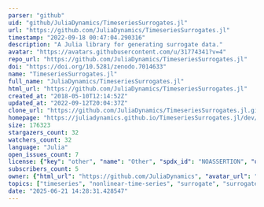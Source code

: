 ```yaml
---
parser: "github"
uid: "github/JuliaDynamics/TimeseriesSurrogates.jl"
url: "https://github.com/JuliaDynamics/TimeseriesSurrogates.jl"
timestamp: "2022-09-18 00:47:04.290316"
description: "A Julia library for generating surrogate data."
avatar: "https://avatars.githubusercontent.com/u/31774341?v=4"
repo_url: "https://github.com/JuliaDynamics/TimeseriesSurrogates.jl"
doi: "https://doi.org/10.5281/zenodo.7014633"
name: "TimeseriesSurrogates.jl"
full_name: "JuliaDynamics/TimeseriesSurrogates.jl"
html_url: "https://github.com/JuliaDynamics/TimeseriesSurrogates.jl"
created_at: "2018-05-10T12:14:52Z"
updated_at: "2022-09-12T20:04:37Z"
clone_url: "https://github.com/JuliaDynamics/TimeseriesSurrogates.jl.git"
homepage: "https://juliadynamics.github.io/TimeseriesSurrogates.jl/dev/"
size: 176323
stargazers_count: 32
watchers_count: 32
language: "Julia"
open_issues_count: 7
license: {"key": "other", "name": "Other", "spdx_id": "NOASSERTION", "url": null, "node_id": "MDc6TGljZW5zZTA="}
subscribers_count: 5
owner: {"html_url": "https://github.com/JuliaDynamics", "avatar_url": "https://avatars.githubusercontent.com/u/31774341?v=4", "login": "JuliaDynamics", "type": "Organization"}
topics: ["timeseries", "nonlinear-time-series", "surrogate", "surrogates", "hacktoberfest", "hypothesis-testing", "julia"]
date: "2025-06-21 14:28:31.428547"
---
```

